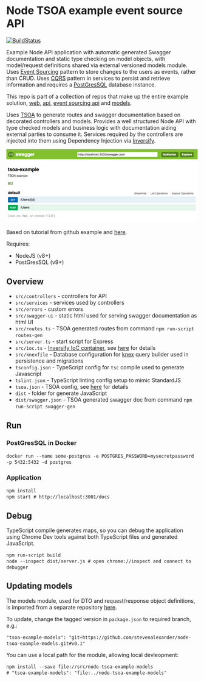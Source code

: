 # Node TSOA example event source API

[![BuildStatus](https://travis-ci.org/stevenalexander/node-tsoa-example-event-source-api.svg?branch=master)](https://travis-ci.org/stevenalexander/node-tsoa-example-event-source-api?branch=master)

Example Node API application with automatic generated Swagger documentation and static type checking on model objects, with model/request definitions shared via external versioned models module. Uses [Event Sourcing](https://docs.microsoft.com/en-us/azure/architecture/patterns/event-sourcing) pattern to store changes to the users as events, rather than CRUD. Uses [CQRS](https://docs.microsoft.com/en-us/azure/architecture/patterns/cqrs) pattern in services to persist and retrieve information and requires a [PostGresSQL](https://www.postgresql.org/) database instance.

This repo is part of a collection of repos that make up the entire example solution, [web](https://github.com/stevenalexander/node-tsoa-example-web), [api](https://github.com/stevenalexander/node-tsoa-example-api), [event sourcing api](node-tsoa-example-event-source-api) and [models](https://github.com/stevenalexander/node-tsoa-example-models).

Uses [TSOA](https://github.com/lukeautry/tsoa) to generate routes and swagger documentation based on decorated controllers and models. Provides a well structured Node API with type checked models and business logic with documentation aiding external parties to consume it. Services required by the controllers are injected into them using Dependency Injection via [Inversify](https://www.npmjs.com/package/inversify).

![swagger](https://raw.githubusercontent.com/stevenalexander/node-tsoa-example/master/images/swagger.png "swagger doc")

Based on tutorial from github example and [here](https://medium.com/willsonic/swagger-nodejs-typescript-tsoa-15a3f10fabaf).

Requires:
* NodeJS (v8+)
* PostGresSQL (v9+)

## Overview

* `src/controllers` - controllers for API
* `src/services` - services used by controllers
* `src/errors` - custom errors
* `src/swagger-ui` - static html used for serving swagger documentation as html UI
* `src/routes.ts` - TSOA generated routes from command `npm run-script routes-gen`
* `src/server.ts` - start script for Express
* `src/ioc.ts` - [Inversify IoC container](https://www.npmjs.com/package/inversify), see [here](https://github.com/lukeautry/tsoa#dependency-injection--ioc) for details
* `src/knexfile` - Database configuration for [knex](http://knexjs.org/) query builder used in persistence and migrations
* `tsconfig.json` - TypeScript config for `tsc` compile used to generate Javascript
* `tslint.json` - TypeScript linting config setup to mimic StandardJS
* `tsoa.json` - TSOA config, see [here](https://github.com/lukeautry/tsoa) for details
* `dist` - folder for generate JavaScript
* `dist/swagger.json` - TSOA generated swagger doc from command `npm run-script swagger-gen`

## Run

### PostGresSQL in Docker

```
docker run --name some-postgres -e POSTGRES_PASSWORD=mysecretpassword -p 5432:5432 -d postgres
```

### Application

```
npm install
npm start # http://localhost:3001/docs
```

## Debug

TypeScript compile generates maps, so you can debug the application using Chrome Dev tools against both TypeScript files and generated JavaScript.

```
npm run-script build
node --inspect dist/server.js # open chrome://inspect and connect to debugger
```

## Updating models

The models module, used for DTO and request/response object definitions, is imported from a separate repository [here](https://github.com/stevenalexander/node-tsoa-example-models).

To update, change the tagged version in `package.json` to required branch, e.g.:

```
"tsoa-example-models": "git+https://github.com/stevenalexander/node-tsoa-example-models.git#v0.1"
```

You can use a local path for the module, allowing local devleopment:

```
npm install --save file://src/node-tsoa-example-models
# "tsoa-example-models": "file:../node-tsoa-example-models"
```